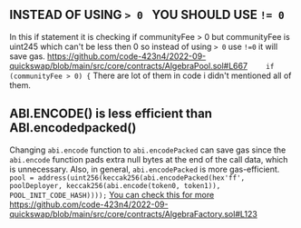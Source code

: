 ## INSTEAD OF USING `> 0 ` YOU SHOULD USE `!= 0`
In this if statement it is checking if communityFee  > 0 but communityFee is uint245 which can't be less then 0 so instead of using `> 0` use `!=0` it will save gas.
https://github.com/code-423n4/2022-09-quickswap/blob/main/src/core/contracts/AlgebraPool.sol#L667
`    if (communityFee > 0) {`
There are lot of them in code i didn't mentioned all of them.

## ABI.ENCODE() is less efficient than ABI.encodedpacked()
Changing `abi.encode` function to `abi.encodePacked` can save gas since the `abi.encode` function pads extra null bytes at the end of the call data, which is unnecessary. Also, in general, `abi.encodePacked` is more gas-efficient.
 `pool = address(uint256(keccak256(abi.encodePacked(hex'ff', poolDeployer, keccak256(abi.encode(token0, token1)), POOL_INIT_CODE_HASH))));`
[You can check this for more](https://github.com/ConnorBlockchain/Solidity-Encode-Gas-Comparison)
https://github.com/code-423n4/2022-09-quickswap/blob/main/src/core/contracts/AlgebraFactory.sol#L123